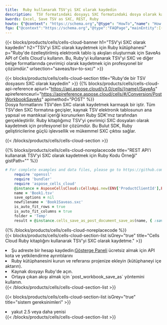 ```yaml
---
title:  Ruby kullanarak TSV'yi SXC olarak kaydedin
description:  TSV formatındaki dosyayı SXC formatındaki dosya olarak kaydetmek için Ruby için Aspose.Cells Cloud SDK'yı kullanma.
kwords: Excel, Save TSV as SXC, REST, Ruby
howto: {"@context": "https://schema.org","@type": "HowTo","name": "How to save TSV as SXC using the Cells Cloud Ruby library.","description": "How to save TSV as SXC using the Cells Cloud Ruby library.","image": {"@type": "ImageObject"},"url": "/ruby/saveas/tsv-to-sxc/","step": [{ "@type": "HowToStep","name": "How to save TSV as SXC using the Cells Cloud Ruby library. step 1", "image": {"@type": "ImageObject",},"url": "/ruby/saveas/tsv-to-sxc/","text": "Register an account at <a href='https://dashboard.aspose.cloud/'>Dashboard</a> to get free API quota & authorization details",},{ "@type": "HowToStep","name": "How to save TSV as SXC using the Cells Cloud Ruby library. step 1", "image": {"@type": "ImageObject",},"url": "/ruby/saveas/tsv-to-sxc/","text": "Install Ruby library and add the reference (import the library) to your project.",},{ "@type": "HowToStep","name": "How to save TSV as SXC using the Cells Cloud Ruby library. step 1", "image": {"@type": "ImageObject",},"url": "/ruby/saveas/tsv-to-sxc/","text": "Open the source file in Ruby.",},{ "@type": "HowToStep","name": "How to save TSV as SXC using the Cells Cloud Ruby library. step 1", "image": {"@type": "ImageObject",},"url": "/ruby/saveas/tsv-to-sxc/","text": "Use the `post_workbook_save_as` method to retrieve the resulting stream.",}, ],"supply": {"@type": "HowToSupply","name": "document"},"tool": [{"@type": "HowToTool","name": "RubyMine, Visual Studio Code, Aptana Studio, NetBeans"},{"@type": "HowToTool","name": "Aspose Cells"}],"totalTime": "PT6M"}
fqa: {"@context":"https://schema.org","@type":"FAQPage","mainEntity":[{"@type":"Question","name":"Why save file as other formats file in C# using REST API?","acceptedAnswer":{"@type":"Answer","text":"Documents are encoded in many ways, and some files may be incompatible with the software you use. To open and read such files, just save them as appropriate file formats.<br/><ol><li>Install .NET SDK and add the reference (import the library) to your project.</li><li>Open the source file in C# using REST API.</li><li>Call the PostWorkbookSaveAsRequest() method, passing an output filename with required extension.</li><li>Get the result of save as a separate file.</li></ol>"}},{"@type":"Question","name":"What file formats can I save as with your C# library?","acceptedAnswer":{"@type":"Answer","text":"We support a variety of file formats for conversion using .NET library, including XLSX, Excel, xls , PDF, CSV, HTML, Markdown, XML, PNG, JPG, TIFF, Json, TXT and many more."}},{"@type":"Question","name":"What is the maximum allowed file size for conversion using this .NET library?","acceptedAnswer":{"@type":"Answer","text":"There are no file size limits for format conversions using .NET library."}}]}
---
```

{{< blocks/products/cells/cells-cloud-banner h1="TSV\'yi SXC olarak kaydedin" h2="TSV\'yi SXC olarak kaydetmek için Ruby kütüphanesi" p="Ruby\'de özelleştirilmiş elektronik tablo iş akışları oluşturmak için SaveAs API of Cells Cloud\'u kullanın. Bu, Ruby\'yi kullanarak TSV\'yi SXC ve diğer belge formatlarında çevrimiçi olarak kaydetmek için profesyonel bir çözümdür." urlsection="saveas/tsv-to-sxc/" >}}

{{< blocks/products/cells/cells-cloud-section title="Ruby\'de bir TSV dosyasını SXC olarak kaydedin" >}}
{{% blocks/products/cells/cells-cloud-api-reference apiurl="https://api.aspose.cloud/v3.0/cells/{name}/SaveAs" apireferenceurl="https://apireference.aspose.cloud/cells/#/Conversion/PostWorkbookSaveAs" apimethod="POST" %}}
<br/>
Dosya formatlarını TSV'den SXC olarak kaydetmek karmaşık bir iştir. Tüm TSV'den SXC formatına geçişler, kaynak TSV elektronik tablosunun ana yapısal ve mantıksal içeriği korunurken Ruby SDK'mız tarafından gerçekleştirilir. Ruby kitaplığımız TSV'yi çevrimiçi SXC dosyaları olarak kaydetmek için profesyonel bir çözümdür. Bu Bulut SDK, Ruby geliştiricilerine güçlü işlevsellik ve mükemmel SXC çıktısı sağlar.

{{< /blocks/products/cells/cells-cloud-section >}}

{{% blocks/products/cells/cells-cloud-noreplacecode title="REST API\'i kullanarak TSV\'yi SXC olarak kaydetmek için Ruby Kodu Örneği" gistPath="" %}}
  
```ruby
# For complete examples and data files, please go to https://github.com/aspose-cells-cloud/aspose-cells-cloud-ruby/
    require 'openssl'
    require 'bundler'
    require 'aspose_cells_cloud'
    @instance = AsposeCellsCloud::CellsApi.new(ENV['ProductClientId'],ENV['ProductClientSecret'])
    name = 'Book1.tsv'
    save_options = nil
    newfilename = 'Book1Saveas.sxc'
    is_auto_fit_rows = true
    is_auto_fit_columns = true
    folder = 'Temp'
    result = @instance.cells_save_as_post_document_save_as(name, { :save_options=>save_options, :newfilename=>(folder+"/"+newfilename), :is_auto_fit_rows=>is_auto_fit_rows, :is_auto_fit_columns=>is_auto_fit_columns, :folder=>folder})
```
  
{{% /blocks/products/cells/cells-cloud-noreplacecode %}}
<br/>
{{< blocks/products/cells/cells-cloud-section-list isGrey="true" title="Cells Cloud Ruby kitaplığını kullanarak TSV\'yi SXC olarak kaydetme." >}}
<li> Şu adreste bir hesap kaydedin:<a href="https://dashboard.aspose.cloud/">Gösterge Paneli</a> ücretsiz almak için API kota ve yetkilendirme ayrıntılarını</li>
<li>Ruby kütüphanesini kurun ve referansı projenize ekleyin (kütüphaneyi içe aktarın).</li>
<li>Kaynak dosyayı Ruby'de açın.</li>
<li>Ortaya çıkan akışı almak için `post_workbook_save_as` yöntemini kullanın.</li>
{{< /blocks/products/cells/cells-cloud-section-list >}}

{{< blocks/products/cells/cells-cloud-section-list isGrey="true" title="sistem gereksinimleri" >}}
<li>yakut 2.5 veya daha yenisi</li>
{{< /blocks/products/cells/cells-cloud-section-list >}}
